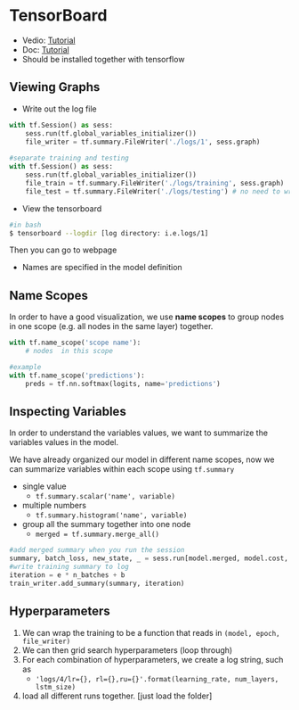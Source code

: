 # TensorBoard

- Vedio: [Tutorial](https://youtu.be/eBbEDRsCmv4)
- Doc: [Tutorial](https://www.tensorflow.org/get_started/summaries_and_tensorboard)
- Should be installed together with tensorflow


## Viewing Graphs

- Write out the log file

```python
with tf.Session() as sess:
    sess.run(tf.global_variables_initializer())
    file_writer = tf.summary.FileWriter('./logs/1', sess.graph)
    
#separate training and testing
with tf.Session() as sess:
    sess.run(tf.global_variables_initializer())
    file_train = tf.summary.FileWriter('./logs/training', sess.graph)
    file_test = tf.summary.FileWriter('./logs/testing') # no need to write graph for test
```

- View the tensorboard

```bash
#in bash
$ tensorboard --logdir [log directory: i.e.logs/1]
``` 
Then you can go to webpage

- Names are specified in the model definition 

## Name Scopes

In order to have a good visualization, we use **name scopes** to group nodes in one scope (e.g. all nodes in the same layer) together.

```python
with tf.name_scope('scope name'):
    # nodes  in this scope

#example
with tf.name_scope('predictions'):
    preds = tf.nn.softmax(logits, name='predictions')
```

## Inspecting Variables

In order to understand the variables values, we want to summarize the variables values in the model. 

We have already organized our model in different name scopes, now we can summarize variables within each scope using `tf.summary` 

- single value
    - `tf.summary.scalar('name', variable)`
- multiple numbers
    - `tf.summary.histogram('name', variable)`
- group all the summary together into one node
    - `merged = tf.summary.merge_all()`

```python
#add merged summary when you run the session
summary, batch_loss, new_state, _ = sess.run[model.merged, model.cost, model.final_state, model.optimizer], feed_dict = feed)
#write training summary to log
iteration = e * n_batches + b
train_writer.add_summary(summary, iteration)
```

## Hyperparameters

1. We can wrap the training to be a function that reads in `(model, epoch, file_writer)`
2. We can then grid search hyperparameters (loop through)
3. For each combination of hyperparameters, we create a log string, such as 
    - `'logs/4/lr={}, rl={},ru={}'.format(learning_rate, num_layers, lstm_size)`
4. load all different runs together. [just load the folder]